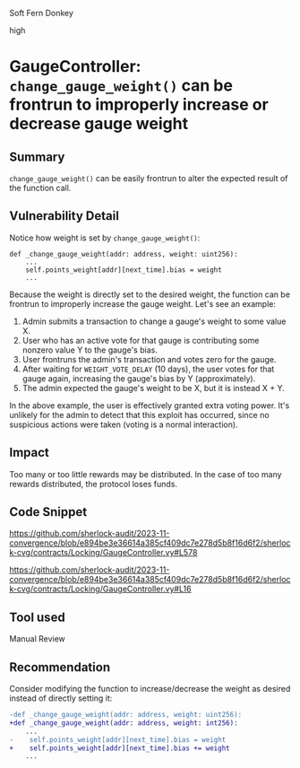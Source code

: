 Soft Fern Donkey

high

# GaugeController: `change_gauge_weight()` can be frontrun to improperly increase or decrease gauge weight

## Summary
`change_gauge_weight()` can be easily frontrun to alter the expected result of the function call.
## Vulnerability Detail
Notice how weight is set by `change_gauge_weight()`:
```vyper
def _change_gauge_weight(addr: address, weight: uint256):
    ...
    self.points_weight[addr][next_time].bias = weight
    ...
```
Because the weight is directly set to the desired weight, the function can be frontrun to improperly increase the gauge weight. Let's see an example:
1. Admin submits a transaction to change a gauge's weight to some value X.
2. User who has an active vote for that gauge is contributing some nonzero value Y to the gauge's bias.
3. User frontruns the admin's transaction and votes zero for the gauge.
4. After waiting for `WEIGHT_VOTE_DELAY` (10 days), the user votes for that gauge again, increasing the gauge's bias by Y (approximately).
5. The admin expected the gauge's weight to be X, but it is instead X + Y.

In the above example, the user is effectively granted extra voting power. It's unlikely for the admin to detect that this exploit has occurred, since no suspicious actions were taken (voting is a normal interaction).
## Impact
Too many or too little rewards may be distributed. In the case of too many rewards distributed, the protocol loses funds.
## Code Snippet
https://github.com/sherlock-audit/2023-11-convergence/blob/e894be3e36614a385cf409dc7e278d5b8f16d6f2/sherlock-cvg/contracts/Locking/GaugeController.vy#L578

https://github.com/sherlock-audit/2023-11-convergence/blob/e894be3e36614a385cf409dc7e278d5b8f16d6f2/sherlock-cvg/contracts/Locking/GaugeController.vy#L16
## Tool used

Manual Review

## Recommendation
Consider modifying the function to increase/decrease the weight as desired instead of directly setting it:
```diff
-def _change_gauge_weight(addr: address, weight: uint256):
+def _change_gauge_weight(addr: address, weight: int256):
    ...
-    self.points_weight[addr][next_time].bias = weight
+    self.points_weight[addr][next_time].bias += weight
    ...
```

